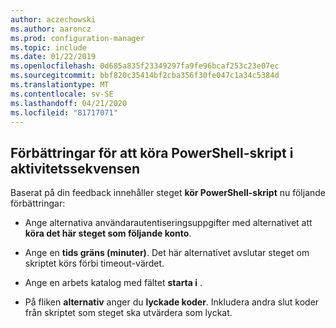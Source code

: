 ```yaml
---
author: aczechowski
ms.author: aaroncz
ms.prod: configuration-manager
ms.topic: include
ms.date: 01/22/2019
ms.openlocfilehash: 0d685a835f23349297fa9fe96bcaf253c23e07ec
ms.sourcegitcommit: bbf820c35414bf2cba356f30fe047c1a34c5384d
ms.translationtype: MT
ms.contentlocale: sv-SE
ms.lasthandoff: 04/21/2020
ms.locfileid: "81717071"
---
```

## <a name="improvements-to-run-powershell-script-task-sequence-step"></a><a name="bkmk_posh"></a>Förbättringar för att köra PowerShell-skript i aktivitetssekvensen
<!--3556028-->
Baserat på din feedback innehåller steget **kör PowerShell-skript** nu följande förbättringar:  

- Ange alternativa användarautentiseringsuppgifter med alternativet att **köra det här steget som följande konto**.  

- Ange en **tids gräns (minuter)**. Det här alternativet avslutar steget om skriptet körs förbi timeout-värdet.  

- Ange en arbets katalog med fältet **starta i** .  

- På fliken **alternativ** anger du **lyckade koder**. Inkludera andra slut koder från skriptet som steget ska utvärdera som lyckat.  

